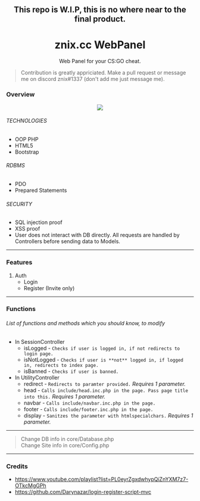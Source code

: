 <h2 align="center">This repo is W.I.P, this is no where near to the final product.</h2>
<h1 align="center">znix.cc WebPanel</h1>
<p align="center">Web Panel for your CS:GO cheat.</p>

> Contribution is greatly appriciated. Make a pull request or message me on discord znix#1337 (don't add me just message me).


### Overview
<p align="center">
  <img src="https://i.imgur.com/VB2ial8.png" />
</p>

###### TECHNOLOGIES
* OOP PHP
* HTML5
* Bootstrap
###### RDBMS
* PDO
* Prepared Statements
###### SECURITY
* SQL injection proof
* XSS proof
* User does not interact with DB directly. All requests are handled by Controllers before sending data to Models.

---

### Features
1. Auth
	* Login
	* Register (Invite only)

---

### Functions 
###### List of functions and methods which you should know, to modify
* In SessionController
	* isLogged - `Checks if user is logged in, if not redirects to login page.` 
	* isNotLogged - `Checks if user is **not** logged in, if logged in, redirects to index page.`
	* isBanned - `Checks if user is banned.`
* In UtilityController
	* redirect - `Redirects to paramter provided.` *Requires 1 parameter.*
	* head - `Calls include/head.inc.php in the page. Pass page title into this.` *Requires 1 parameter.*
	* navbar - `Calls include/navbar.inc.php in the page.`
	* footer - `Calls include/footer.inc.php in the page.`
	* display - `Sanitzes the parameter with htmlspecialchars.` *Requires 1 parameter.*

---

> Change DB info in core/Database.php <br>
> Change Site info in core/Config.php

---

### Credits
* https://www.youtube.com/playlist?list=PL0eyrZgxdwhypQiZnYXM7z7-OTkcMgGPh
* https://github.com/Darynazar/login-register-script-mvc

